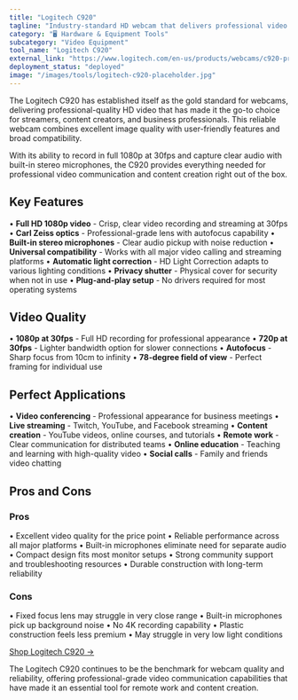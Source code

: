 ```yaml
---
title: "Logitech C920"
tagline: "Industry-standard HD webcam that delivers professional video quality for streaming and conferencing"
category: "🖥️ Hardware & Equipment Tools"
subcategory: "Video Equipment"
tool_name: "Logitech C920"
external_link: "https://www.logitech.com/en-us/products/webcams/c920-pro-hd-webcam.html"
deployment_status: "deployed"
image: "/images/tools/logitech-c920-placeholder.jpg"
---
```


The Logitech C920 has established itself as the gold standard for webcams, delivering professional-quality HD video that has made it the go-to choice for streamers, content creators, and business professionals. This reliable webcam combines excellent image quality with user-friendly features and broad compatibility.

With its ability to record in full 1080p at 30fps and capture clear audio with built-in stereo microphones, the C920 provides everything needed for professional video communication and content creation right out of the box.

## Key Features

• **Full HD 1080p video** - Crisp, clear video recording and streaming at 30fps
• **Carl Zeiss optics** - Professional-grade lens with autofocus capability
• **Built-in stereo microphones** - Clear audio pickup with noise reduction
• **Universal compatibility** - Works with all major video calling and streaming platforms
• **Automatic light correction** - HD Light Correction adapts to various lighting conditions
• **Privacy shutter** - Physical cover for security when not in use
• **Plug-and-play setup** - No drivers required for most operating systems

## Video Quality

• **1080p at 30fps** - Full HD recording for professional appearance
• **720p at 30fps** - Lighter bandwidth option for slower connections
• **Autofocus** - Sharp focus from 10cm to infinity
• **78-degree field of view** - Perfect framing for individual use

## Perfect Applications

• **Video conferencing** - Professional appearance for business meetings
• **Live streaming** - Twitch, YouTube, and Facebook streaming
• **Content creation** - YouTube videos, online courses, and tutorials
• **Remote work** - Clear communication for distributed teams
• **Online education** - Teaching and learning with high-quality video
• **Social calls** - Family and friends video chatting

## Pros and Cons

### Pros
• Excellent video quality for the price point
• Reliable performance across all major platforms
• Built-in microphones eliminate need for separate audio
• Compact design fits most monitor setups
• Strong community support and troubleshooting resources
• Durable construction with long-term reliability

### Cons
• Fixed focus lens may struggle in very close range
• Built-in microphones pick up background noise
• No 4K recording capability
• Plastic construction feels less premium
• May struggle in very low light conditions

[Shop Logitech C920 →](https://www.logitech.com/en-us/products/webcams/c920-pro-hd-webcam.html)

The Logitech C920 continues to be the benchmark for webcam quality and reliability, offering professional-grade video communication capabilities that have made it an essential tool for remote work and content creation.